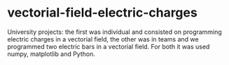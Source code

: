 # vectorial-field-electric-charges
University projects: the first was individual and consisted on programming electric charges in a vectorial field, the other was in teams and we programmed two electric bars in a vectorial field. For both it was used numpy, matplotlib and Python. 
